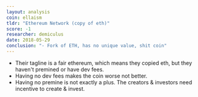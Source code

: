 ```yaml
---
layout: analysis
coin: ellaism
tldr: "Ethereum Network (copy of eth)"
score: -1
researcher: demiculus
date: 2018-05-29
conclusion: "- Fork of ETH, has no unique value, shit coin"
---
```


- Their tagline is a fair ethereum, which means they copied eth, but they haven't premined or have dev fees.
- Having no dev fees makes the coin worse not better.
- Having no premine is not exactly a plus. The creators & investors need incentive to create & invest. 